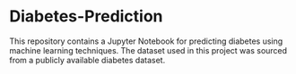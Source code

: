 # Diabetes-Prediction
This repository contains a Jupyter Notebook for predicting diabetes using machine learning techniques. The dataset used in this project was sourced from a publicly available diabetes dataset.
